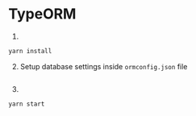 # TypeORM


1.
```bash
yarn install
```
2. Setup database settings inside `ormconfig.json` file 
```bash
```
3.
```bash
yarn start
```